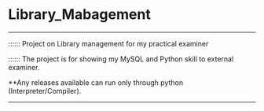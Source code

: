# Library_Mabagement
______
::::::
Project on Library management for my practical examiner

::::::
The project is for showing my MySQL and Python skill to external examiner.

**Any releases available can run only through python (Interpreter/Compiler).
____
